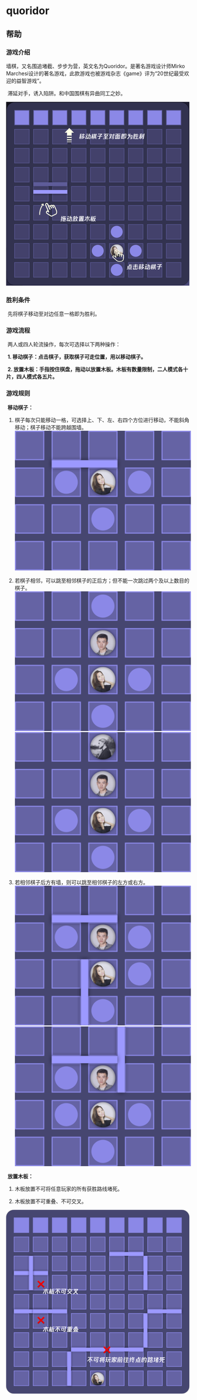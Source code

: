 # quoridor

## 帮助

### 游戏介绍

​	墙棋，又名围追堵截、步步为营，英文名为Quoridor。是著名游戏设计师Mirko Marchesi设计的著名游戏，此款游戏也被游戏杂志《game》评为“20世纪最受欢迎的益智游戏”。

​	滞延对手，诱入陷阱。和中国围棋有异曲同工之妙。



![howtoplay](https://github.com/shiyicode/quoridor/blob/master/readme-image/howtoplay.png)



### 胜利条件

​	先将棋子移动至对边任意一格即为胜利。



### 游戏流程

​	两人或四人轮流操作，每次可选择以下两种操作：

​	**1. 移动棋子：点击棋子，获取棋子可走位置，用以移动棋子。**

​	**2. 放置木板：手指按住棋盘，拖动以放置木板。木板有数量限制，二人模式各十片，四人模式各五片。**



### 游戏规则

​	**移动棋子：**

1. 棋子每次只能移动一格，可选择上、下、左、右四个方位进行移动，不能斜角移动；棋子移动不能跨越围墙。
![chess_move1](https://github.com/shiyicode/quoridor/blob/master/readme-image/chess_move1.png)

2. 若棋子相邻，可以跳至相邻棋子的正后方；但不能一次跳过两个及以上数目的棋子。
![chess_move2](https://github.com/shiyicode/quoridor/blob/master/readme-image/chess_move2.png)
![chess_move3](https://github.com/shiyicode/quoridor/blob/master/readme-image/chess_move3.png)

3. 若相邻棋子后方有墙，则可以跳至相邻棋子的左方或右方。
![chess_move4](https://github.com/shiyicode/quoridor/blob/master/readme-image/chess_move4.png)
![chess_move5](https://github.com/shiyicode/quoridor/blob/master/readme-image/chess_move5.png)



​	**放置木板：**

1. 木板放置不可将任意玩家的所有获胜路线堵死。

2. 木板放置不可重叠、不可交叉。

![wall_move](https://github.com/shiyicode/quoridor/blob/master/readme-image/wall_move.png)

